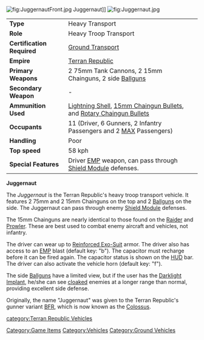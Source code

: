 ![](JuggernautFront.jpg "fig:JuggernautFront.jpg") Juggernaut\]\]
![](Juggernaut.jpg "fig:Juggernaut.jpg")

|                            |                                                                                                                                                                             |
|----------------------------|-----------------------------------------------------------------------------------------------------------------------------------------------------------------------------|
| **Type**                   | Heavy Transport                                                                                                                                                             |
| **Role**                   | Heavy Troop Transport                                                                                                                                                       |
| **Certification Required** | [Ground Transport](Ground_Transport "wikilink")                                                                                                                             |
| **Empire**                 | [Terran Republic](Terran_Republic "wikilink")                                                                                                                               |
| **Primary Weapons**        | 2 75mm Tank Cannons, 2 15mm Chainguns, 2 side [Ballguns](Ballgun "wikilink")                                                                                                |
| **Secondary Weapon**       | \-                                                                                                                                                                          |
| **Ammunition Used**        | [Lightning Shell](Lightning_Shell "wikilink"), [15mm Chaingun Bullets](15mm_Chaingun_Bullets "wikilink"), and [Rotary Chaingun Bullets](Rotary_Chaingun_Bullets "wikilink") |
| **Occupants**              | 11 (Driver, 6 Gunners, 2 Infantry Passengers and 2 [MAX](MAX "wikilink") Passengers)                                                                                        |
| **Handling**               | Poor                                                                                                                                                                        |
| **Top speed**              | 58 kph                                                                                                                                                                      |
| **Special Features**       | Driver [EMP](EMP "wikilink") weapon, can pass through [Shield Module](Shield_Module "wikilink") defenses.                                                                   |

**Juggernaut**

The *Juggernaut* is the Terran Republic's heavy troop transport vehicle.
It features 2 75mm and 2 15mm Chainguns on the top and 2
[Ballguns](Ballgun "wikilink") on the side. The Juggernaut can pass
through enemy [Shield Module](Shield_Module "wikilink") defenses.

The 15mm Chainguns are nearly identical to those found on the
[Raider](Raider "wikilink") and [Prowler](Prowler "wikilink"). These are
best used to combat enemy aircraft and vehicles, not infantry.

The driver can wear up to [Reinforced
Exo-Suit](Reinforced_Exo-Suit "wikilink") armor. The driver also has
access to an [EMP](EMP "wikilink") blast (default key: "b"). The
capacitor must recharge before it can be fired again. The capacitor
status is shown on the [HUD](HUD "wikilink") bar. The driver can also
activate the vehicle horn (default key: "f").

The side [Ballguns](Ballgun "wikilink") have a limited view, but if the
user has the [Darklight](Darklight "wikilink")
[Implant](Implant "wikilink"), he/she can see
[cloaked](Infiltration_Suit "wikilink") enemies at a longer range than
normal, providing excellent side defense.

Originally, the name "Juggernaut" was given to the Terran Republic's
gunner variant [BFR](BFR "wikilink"), which is now known as the
[Colossus](Colossus "wikilink").

[category:Terran Republic
Vehicles](category:Terran_Republic_Vehicles "wikilink")

[Category:Game Items](Category:Game_Items "wikilink")
[Category:Vehicles](Category:Vehicles "wikilink") [Category:Ground
Vehicles](Category:Ground_Vehicles "wikilink")